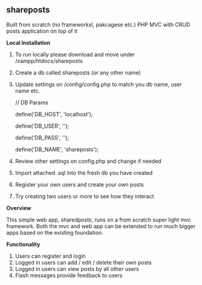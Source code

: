 ## shareposts

Built from scratch (no frameworksl, pakcagese etc.) PHP MVC with CRUD posts application on top of it

**Local Installation**

1. To run locally please download and move under <your drive>/xampp/htdocs/shareposts
2. Create a db called shareposts (or any other name)
3. Update settings on /config/config.php to match you db name, user name etc.

    // DB Params
    
    define('DB_HOST', 'localhost');
    
    define('DB_USER', '');
    
    define('DB_PASS', '');
    
    define('DB_NAME', 'shareposts');
  
4. Review other settings on config.php and change if needed  
5. Import attached .sql into the fresh db you have created
6. Register your own users and create your own posts
7. Try creating two users or more to see how they interact

**Overview**

This simple web app, sharedposts, runs on a from scratch super light mvc framework.
Both the mvc and web app can be extended to run much bigger apps based on the existing foundation.

**Functionality**

1. Users can register and login
2. Logged in users can add / edit / delete their own posts
3. Logged in users can view posts by all other users
4. Flash messages provide feedback to users




